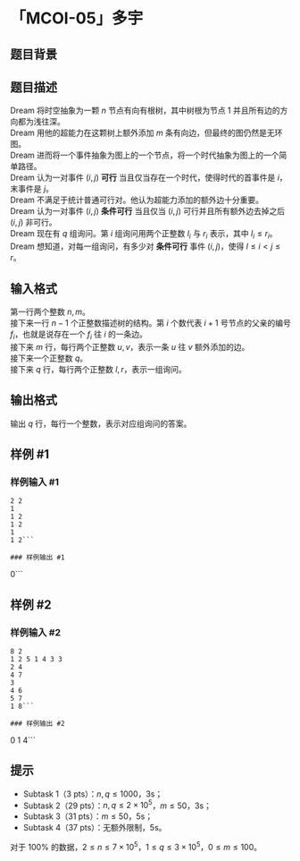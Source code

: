 # 「MCOI-05」多宇

## 题目背景



## 题目描述

Dream 将时空抽象为一颗 $n$ 节点有向有根树，其中树根为节点 $1$ 并且所有边的方向都为浅往深。  
Dream 用他的超能力在这颗树上额外添加 $m$ 条有向边，但最终的图仍然是无环图。  
Dream 进而将一个事件抽象为图上的一个节点，将一个时代抽象为图上的一个简单路径。  
Dream 认为一对事件 $(i,j)$ **可行** 当且仅当存在一个时代，使得时代的首事件是 $i$，末事件是 $j$。  
Dream 不满足于统计普通可行对。他认为超能力添加的额外边十分重要。  
Dream 认为一对事件 $(i,j)$ **条件可行** 当且仅当 $(i,j)$ 可行并且所有额外边去掉之后 $(i,j)$ 非可行。  
Dream 现在有 $q$ 组询问。第 $i$ 组询问用两个正整数 $l_i$ 与 $r_i$ 表示，其中 $l_i\le r_i$。  
Dream 想知道，对每一组询问，有多少对 **条件可行** 事件 $(i,j)$，使得 $l\le i<j\le r$。

## 输入格式

第一行两个整数 $n,m$。    
接下来一行 $n-1$ 个正整数描述树的结构。第 $i$ 个数代表 $i+1$ 号节点的父亲的编号 $f_i$，也就是说存在一个 $f_i$ 往 $i$ 的一条边。  
接下来 $m$ 行，每行两个正整数 $u,v$，表示一条 $u$ 往 $v$ 额外添加的边。  
接下来一个正整数 $q$。  
接下来 $q$ 行，每行两个正整数 $l,r$，表示一组询问。

## 输出格式

输出 $q$ 行，每行一个整数，表示对应组询问的答案。

## 样例 #1

### 样例输入 #1
```
2 2
1
1 2
1 2
1
1 2```

### 样例输出 #1

```
0```

## 样例 #2

### 样例输入 #2
```
8 2
1 2 5 1 4 3 3
2 4
4 7
3
4 6
5 7
1 8```

### 样例输出 #2

```
0
1
4```

## 提示


 - Subtask 1（3 pts）：$n,q\le 1000$，3s；
 - Subtask 2（29 pts）：$n,q\le2\times10^5$，$m\le50$，3s；
 - Subtask 3（31 pts）：$m\le 50$，5s；
 - Subtask 4（37 pts）：无额外限制，5s。

对于 $100\%$ 的数据，$2\le n\le7\times10^5$，$1\le q\le3\times10^5$，$0\le m\le100$。

